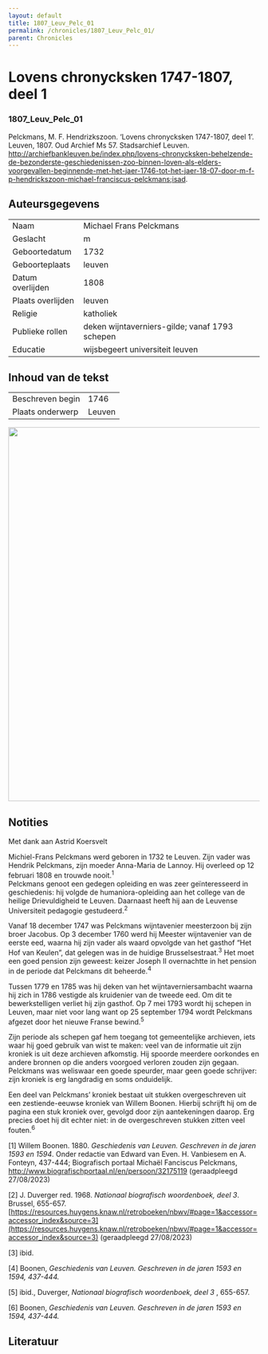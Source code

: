 ```yaml
---
layout: default
title: 1807_Leuv_Pelc_01
permalink: /chronicles/1807_Leuv_Pelc_01/
parent: Chronicles
--- 
```



# Lovens chronycksken 1747-1807, deel 1 

### 1807_Leuv_Pelc_01 

Pelckmans, M. F. Hendrizkszoon. ‘Lovens chronycksken 1747-1807, deel 1’. Leuven, 1807. Oud Archief Ms 57. Stadsarchief Leuven. http://archiefbankleuven.be/index.php/lovens-chronycksken-behelzende-de-bezonderste-geschiedenissen-zoo-binnen-loven-als-elders-voorgevallen-beginnende-met-het-jaer-1746-tot-het-jaer-18-07-door-m-f-p-hendrickszoon-michael-franciscus-pelckmans;isad. 

## Auteursgegevens 

| | | 
| --------------- | --------------- | 
| Naam | Michael Frans Pelckmans | 
| Geslacht | m | 
| Geboortedatum | 1732 | 
| Geboorteplaats | leuven | 
| Datum overlijden | 1808 | 
| Plaats overlijden | leuven | 
| Religie | katholiek | 
| Publieke rollen | deken wijntaverniers-gilde; vanaf 1793 schepen | 
| Educatie | wijsbegeert universiteit leuven | 

## Inhoud van de tekst 

| | | 
| --------------- | --------------- | 
| Beschreven begin | 1746 | 
| Plaats onderwerp | Leuven | 

[<img src="..\..\barplots_chronicles\1807_Leuv_Pelc_01.jpg" width="750"/>](..\..\barplots_chronicles\1807_Leuv_Pelc_01.jpg) 

## Notities 

Met dank aan Astrid Koersvelt

Michiel-Frans Pelckmans werd geboren in 1732 te Leuven. Zijn vader was Hendrik
Pelckmans, zijn moeder Anna-Maria de Lannoy. Hij overleed op 12 februari 1808
en trouwde nooit.<sup>1</sup>  
Pelckmans genoot een gedegen opleiding en was zeer geïnteresseerd in
geschiedenis: hij volgde de humaniora-opleiding aan het college van de heilige
Drievuldigheid te Leuven. Daarnaast heeft hij aan de Leuvense Universiteit
pedagogie gestudeerd.<sup>2</sup>

Vanaf 18 december 1747 was Pelckmans wijntavenier meesterzoon bij zijn broer
Jacobus. Op 3 december 1760 werd hij Meester wijntavenier van de eerste eed,
waarna hij zijn vader als waard opvolgde van het gasthof “Het Hof van
Keulen”, dat gelegen was in de huidige Brusselsestraat.<sup>3</sup> Het moet
een goed pension zijn geweest: keizer Joseph II overnachtte in het pension in
de periode dat Pelckmans dit beheerde.<sup>4</sup>

Tussen 1779 en 1785 was hij deken van het wijntaverniersambacht waarna hij
zich in 1786 vestigde als kruidenier van de tweede eed. Om dit te
bewerkstelligen verliet hij zijn gasthof. Op 7 mei 1793 wordt hij schepen in
Leuven, maar niet voor lang want op 25 september 1794 wordt Pelckmans
afgezet door het nieuwe Franse bewind.<sup>5</sup>

  
Zijn periode als schepen gaf hem toegang tot gemeentelijke archieven, iets
waar hij goed gebruik van wist te maken: veel van de informatie uit zijn
kroniek is uit deze archieven afkomstig. Hij spoorde meerdere
oorkondes en andere bronnen op die anders voorgoed verloren zouden zijn
gegaan. Pelckmans was weliswaar een goede speurder, maar geen goede schrijver:
zijn kroniek is erg langdradig en soms onduidelijk.  

Een deel van Pelckmans’ kroniek bestaat uit stukken overgeschreven uit een
zestiende-eeuwse kroniek van Willem Boonen. Hierbij schrijft hij om de pagina
een stuk kroniek over, gevolgd door zijn aantekeningen daarop. Erg precies
doet hij dit echter niet: in de overgeschreven stukken zitten veel
fouten.<sup>6</sup>

[1] Willem Boonen. 1880. _Geschiedenis van Leuven. Geschreven in de jaren 1593
en 1594_. Onder redactie van Edward van Even. H. Vanbiesem en A. Fonteyn,
437-444; Biografisch portaal Michaël Fanciscus Pelckmans,
<http://www.biografischportaal.nl/en/persoon/32175119> (geraadpleegd
27/08/2023)

[2] J. Duverger red. 1968. _Nationaal biografisch woordenboek, deel 3_.
Brussel, 655-657.
[https://resources.huygens.knaw.nl/retroboeken/nbwv/#page=1&accessor=accessor_index&source=3](https://resources.huygens.knaw.nl/retroboeken/nbwv/#page=1&accessor=accessor_index&source=3)
(geraadpleegd 27/08/2023)

[3] ibid.

[4] Boonen, _Geschiedenis van Leuven. Geschreven in de jaren 1593 en 1594,
437-444._

[5] ibid., Duverger, _Nationaal biografisch woordenboek, deel 3_ , 655-657.

[6] Boonen, _Geschiedenis van Leuven. Geschreven in de jaren 1593 en 1594,
437-444._



## Literatuur 

